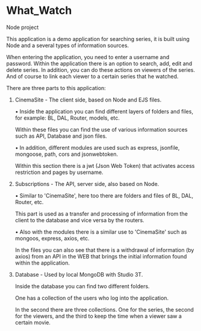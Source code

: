 # What_Watch
Node project

This application is a demo application for searching series, it is built using Node and a several types of information sources.

When entering the application, you need to enter a username and password.
Within the application there is an option to search, add, edit and delete series.
In addition, you can do these actions on viewers of the series.
And of course to link each viewer to a certain series that he watched.

There are three parts to this application:
1. CinemaSite - The client side, based on Node and EJS files.
   
   • Inside the application you can find different layers of folders and files, for example: BL,      DAL, Router, models, etc.
     
     Within these files you can find the use of various information sources such as API,              Database and json files.
   
   • In addition, different modules are used such as express, jsonfile, mongoose, path, cors and      jsonwebtoken.
     
     Within this section there is a jwt (Json Web Token) that activates access restriction and        pages by username.
   
2. Subscriptions - The API, server side, also based on Node.
   
   • Similar to 'CinemaSite', here too there are folders and files of BL, DAL, Router, etc.
     
     This part is used as a transfer and processing of information from the client to the            database and vice versa by the routers.
     
   • Also with the modules there is a similar use to 'CinemaSite' such as mongoos, express,          axios, etc.
     
     In the files you can also see that there is a withdrawal of information (by axios) from an      API in the WEB that brings the initial information found within the application.
     
3. Database - Used by local MongoDB with Studio 3T.
   
   Inside the database you can find two different folders.
   
   One has a collection of the users who log into the application.
   
   In the second there are three collections.
    One for the series,
    the second for the viewers,
    and the third to keep the time when a viewer saw a certain movie.
